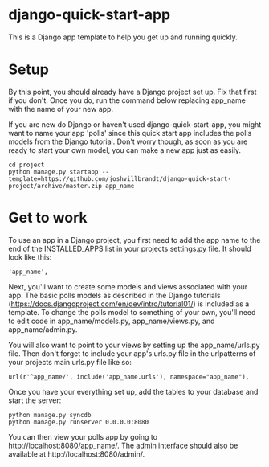 django-quick-start-app
======================

This is a Django app template to help you get up and running quickly.

# Setup

By this point, you should already have a Django project set up. Fix that first if you don't. Once you do, run the command below replacing app_name with the name of your new app.

If you are new do Django or haven't used django-quick-start-app, you might want to name your app 'polls' since this quick start app includes the polls models from the Django tutorial. Don't worry though, as soon as you are ready to start your own model, you can make a new app just as easily.

    cd project
    python manage.py startapp --template=https://github.com/joshvillbrandt/django-quick-start-project/archive/master.zip app_name

# Get to work

To use an app in a Django project, you first need to add the app name to the end of the INSTALLED_APPS list in your projects settings.py file. It should look like this:

    'app_name',

Next, you'll want to create some models and views associated with your app. The basic polls models as described in the Django tutorials (https://docs.djangoproject.com/en/dev/intro/tutorial01/) is included as a template. To change the polls model to something of your own, you'll need to edit code in app_name/models.py, app_name/views.py, and app_name/admin.py.

You will also want to point to your views by setting up the app_name/urls.py file. Then don't forget to include your app's urls.py file in the urlpatterns of your projects main urls.py file like so:

    url(r'^app_name/', include('app_name.urls'), namespace="app_name"),

Once you have your everything set up, add the tables to your database and start the server:

    python manage.py syncdb
    python manage.py runserver 0.0.0.0:8080

You can then view your polls app by going to http://localhost:8080/app_name/. The admin interface should also be available at http://localhost:8080/admin/.